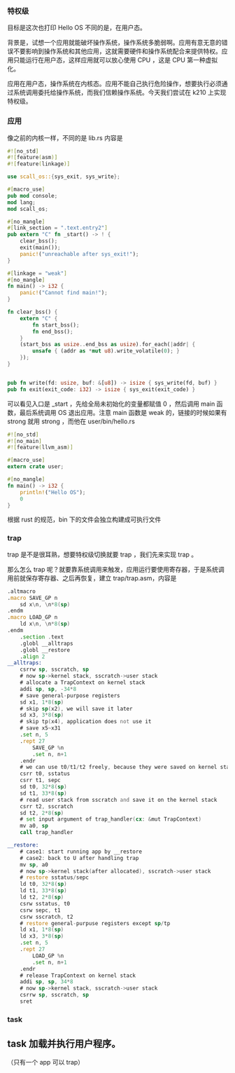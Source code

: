 ### 特权级

目标是这次也打印 Hello OS 不同的是，在用户态。

背景是，试想一个应用就能破坏操作系统，操作系统多脆弱啊。应用有意无意的错误不要影响到操作系统和其他应用，这就需要硬件和操作系统配合来提供特权。应用只能运行在用户态，这样应用就可以放心使用 CPU ，这是 CPU 第一种虚拟化。

应用在用户态，操作系统在内核态。应用不能自己执行危险操作，想要执行必须通过系统调用委托给操作系统，而我们信赖操作系统。今天我们尝试在 k210 上实现特权级。

### 应用

像之前的内核一样，不同的是 lib.rs 内容是

```rust
#![no_std]
#![feature(asm)]
#![feature(linkage)]

use scall_os::{sys_exit, sys_write};

#[macro_use]
pub mod console;
mod lang;
mod scall_os;

#[no_mangle]
#[link_section = ".text.entry2"]
pub extern "C" fn _start() -> ! {
    clear_bss();
    exit(main());
    panic!("unreachable after sys_exit!");
}

#[linkage = "weak"]
#[no_mangle]
fn main() -> i32 {
    panic!("Cannot find main!");
}

fn clear_bss() {
    extern "C" {
        fn start_bss();
        fn end_bss();
    }
    (start_bss as usize..end_bss as usize).for_each(|addr| {
        unsafe { (addr as *mut u8).write_volatile(0); }
    });
}


pub fn write(fd: usize, buf: &[u8]) -> isize { sys_write(fd, buf) }
pub fn exit(exit_code: i32) -> isize { sys_exit(exit_code) }
```

可以看见入口是 _start ，先给全局未初始化的变量都赋值 0 ，然后调用 main 函数，最后系统调用 OS 退出应用。注意 main 函数是 weak 的，链接的时候如果有 strong 就用 strong ，而他在 user/bin/hello.rs

```rust
#![no_std]
#![no_main]
#![feature(llvm_asm)]

#[macro_use]
extern crate user;

#[no_mangle]
fn main() -> i32 {
    println!("Hello OS");
    0
}
```

根据 rust 的规范，bin 下的文件会独立构建成可执行文件

### trap

trap 是不是很耳熟，想要特权级切换就要 trap ，我们先来实现 trap 。

那么怎么 trap 呢？就要靠系统调用来触发，应用运行要使用寄存器，于是系统调用前就保存寄存器、之后再恢复，建立 trap/trap.asm，内容是

```asm
.altmacro
.macro SAVE_GP n
    sd x\n, \n*8(sp)
.endm
.macro LOAD_GP n
    ld x\n, \n*8(sp)
.endm
    .section .text
    .globl __alltraps
    .globl __restore
    .align 2
__alltraps:
    csrrw sp, sscratch, sp
    # now sp->kernel stack, sscratch->user stack
    # allocate a TrapContext on kernel stack
    addi sp, sp, -34*8
    # save general-purpose registers
    sd x1, 1*8(sp)
    # skip sp(x2), we will save it later
    sd x3, 3*8(sp)
    # skip tp(x4), application does not use it
    # save x5~x31
    .set n, 5
    .rept 27
        SAVE_GP %n
        .set n, n+1
    .endr
    # we can use t0/t1/t2 freely, because they were saved on kernel stack
    csrr t0, sstatus
    csrr t1, sepc
    sd t0, 32*8(sp)
    sd t1, 33*8(sp)
    # read user stack from sscratch and save it on the kernel stack
    csrr t2, sscratch
    sd t2, 2*8(sp)
    # set input argument of trap_handler(cx: &mut TrapContext)
    mv a0, sp
    call trap_handler

__restore:
    # case1: start running app by __restore
    # case2: back to U after handling trap
    mv sp, a0
    # now sp->kernel stack(after allocated), sscratch->user stack
    # restore sstatus/sepc
    ld t0, 32*8(sp)
    ld t1, 33*8(sp)
    ld t2, 2*8(sp)
    csrw sstatus, t0
    csrw sepc, t1
    csrw sscratch, t2
    # restore general-purpuse registers except sp/tp
    ld x1, 1*8(sp)
    ld x3, 3*8(sp)
    .set n, 5
    .rept 27
        LOAD_GP %n
        .set n, n+1
    .endr
    # release TrapContext on kernel stack
    addi sp, sp, 34*8
    # now sp->kernel stack, sscratch->user stack
    csrrw sp, sscratch, sp
    sret

```

### task

## task 加载并执行用户程序。

（只有一个 app 可以 trap）